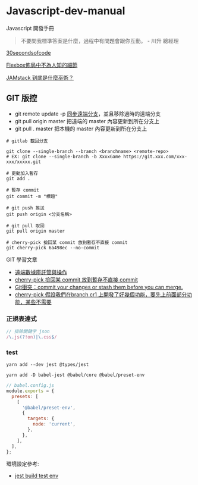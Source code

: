 # Javascript-dev-manual
Javascript 開發手冊

> 不要問我標準答案是什麼，過程中有問題會跟你互動。 - 川升 總經理

[30secondsofcode](https://www.30secondsofcode.org/)

[Flexbox佈局中不為人知的細節](https://juejin.cn/post/6938292463605907492)

[JAMstack 到底是什麼巫術？](https://ithelp.ithome.com.tw/articles/10235208)

## GIT 版控

- git remote update -p [同步遠端分支](https://zlargon.gitbooks.io/git-tutorial/content/remote/delete_branch.html)，並且移除過時的遠端分支
- git pull origin master 把遠端的 master 內容更新到所在分支上
- git pull . master 把本機的 master 內容更新到所在分支上

```shell
# gitlab 載回分支

git clone --single-branch --branch <branchname> <remote-repo>
# EX: git clone --single-branch -b XxxxGame https://git.xxx.com/xxx-xxx/xxxxx.git

# 更動加入暫存
git add .

# 暫存 commit
git commit -m "標題" 
 
# git push 推送
git push origin <分支名稱>

# git pull 取回
git pull origin master

# cherry-pick 撿回某 commit 放到暫存不直接 commit
git cherry-pick 6a498ec --no-commit
```

GIT 學習文章

- [遠端數據庫託管與操作](https://awdr74100.github.io/2020-04-18-git-remote/)
- [cherry-pick 撿回某 commit 放到暫存不直接 commit](https://gitbook.tw/chapters/faq/cherry-pick.html)
- [Git衝突：commit your changes or stash them before you can merge.](https://blog.csdn.net/liuchunming033/article/details/45368237)
- [cherry-pick 假設我們在branch cr1 上開發了好幾個功能，要先上前面部分功能，某些不需要](https://ithelp.ithome.com.tw/articles/10187976)

### 正規表達式

```js
// 排除關鍵字 json
/\.js(?!on)|\.css$/
```

### test

```shell
yarn add --dev jest @types/jest
```

```shell
yarn add -D babel-jest @babel/core @babel/preset-env
```

```js
// babel.config.js
module.exports = {
  presets: [
    [
      '@babel/preset-env',
      {
        targets: {
          node: 'current',
        },
      },
    ],
  ],
};
```

環境設定參考:

- [jest build test env](https://titangene.github.io/article/jest-build-test-env.html)
